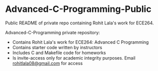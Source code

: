 # Advanced-C-Programming-Public
Public README of private repo containing Rohit Lala's work for ECE264.

Advanced-C-Programming private repository:
* Contains Rohit Lala's work for ECE264: Advanced C Programming
* Contains starter code written by instructors
* Includes C and Makefile code for homeworks
* Is invite-access only for academic integrity purposes. Email rohitlala08@gmail.com for access
